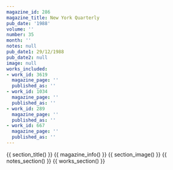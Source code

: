 ```yaml
---
magazine_id: 286
magazine_title: New York Quarterly
pub_date: '1988'
volume: ''
number: 35
month: ''
notes: null
pub_date1: 29/12/1988
pub_date2: null
image: null
works_included:
- work_id: 3619
  magazine_page: ''
  published_as: ''
- work_id: 1034
  magazine_page: ''
  published_as: ''
- work_id: 289
  magazine_page: ''
  published_as: ''
- work_id: 667
  magazine_page: ''
  published_as: ''
---
```


{{ section_title() }}
{{ magazine_info() }}
{{ section_image() }}
{{ notes_section() }}
{{ works_section() }}
